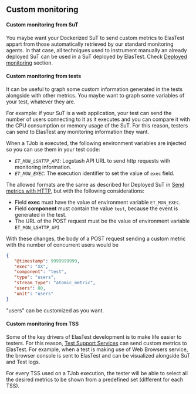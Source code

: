 <div class="range range-xs-left">
<div class="cell-xs-10 cell-lg-6 text-md-left inset-md-right-80 cell-lg-push-1 offset-top-50 offset-lg-top-0">
<h2 id="content" class="h1">Custom monitoring</h2>
<div class="offset-top-30 offset-md-top-50">
</div>
</div>
</div>

<h4 id="custom-monitoring-from-sut" class="holder-subtitle link-top">Custom monitoring from SuT</h4>

You maybe want your Dockerized SuT to send custom metrics to ElasTest appart from those automatically retrieved by our standard monitoring agents. In that case, all techniques used to instrument manually an already deployed SuT can be used in a SuT deployed by ElasTest. Check [Deployed monitoring](../../docs/monitoring/deployed) section.

<h4 class="holder-subtitle link-top">Custom monitoring from tests</h4>

It can be useful to graph some custom information generated in the tests alongside with other metrics. You maybe want to graph some variables of your test, whatever they are. 

For example: if your SuT is a web application, your test can send the number of users connecting to it as it executes and you can compare it with the CPU consumption or memory usage of the SuT. For this reason, testers can send to ElasTest any monitoring information they want.

When a TJob is executed, the following environment variables are injected so you can use them in your test code:

- *`ET_MON_LSHTTP_API`*: Logstash API URL to send http requests with monitoring information.  
- *`ET_MON_EXEC`*: The execution identifier to set the value of `exec` field. 

The allowed formats are the same as described for Deployed SuT in [Send metrics with HTTP](../../docs/monitoring/deployed#send-metrics-with-http), but with the following considerations: 

- Field **exec** must have the value of environment variable `ET_MON_EXEC`.
- Field **component** must contain the value `test`, because the event is generated in the test.
- The URL of the POST request must be the value of environment variable `ET_MON_LSHTTP_API`

With these changes, the body of a POST request sending a custom metric with the number of concurrent users would be

```json
{
   "@timestamp": 9999999999,
   "exec": "XX",
   "component": "test",
   "type": "users",
   "stream_type": "atomic_metric",
   "users": 80,
   "unit": "users"
}
```

"users" can be customized as you want.

<h4 class="holder-subtitle link-top">Custom monitoring from TSS</h4>

Some of the key drivers of ElasTest development is to make life easier to testers. For this reason, [Test Support Services](/#tss) can send custom metrics to ElasTest. For example, when a test is making use of Web Browsers service, the browser console is sent to ElasTest and can be visualized alongside SuT and Test logs.

For every TSS used on a TJob execution, the tester will be able to select all the desired metrics to be shown from a predefined set (different for each TSS).
